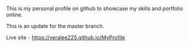 This is my personal profile on github to showcase my skills and portfolio online.

This is an update for the master branch.

Live site - https://veralee225.github.io/MyProfile
